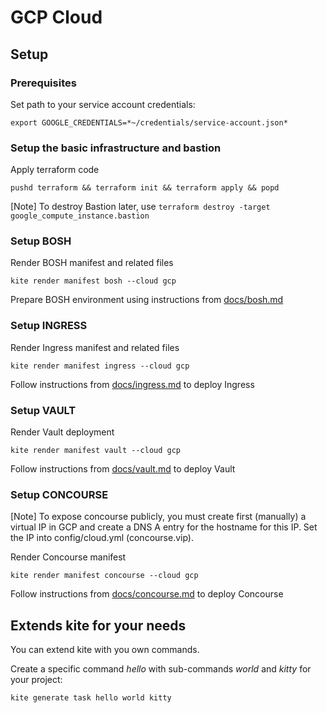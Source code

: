 # GCP Cloud

## Setup

### Prerequisites
Set path to your service account credentials:
```
export GOOGLE_CREDENTIALS=*~/credentials/service-account.json*
```

### Setup the basic infrastructure and bastion
Apply terraform code
```
pushd terraform && terraform init && terraform apply && popd
```

[Note]
To destroy Bastion later, use `terraform destroy -target google_compute_instance.bastion`

### Setup BOSH
Render BOSH manifest and related files
```
kite render manifest bosh --cloud gcp
```

Prepare BOSH environment using instructions from [docs/bosh.md](docs/bosh.md)

### Setup INGRESS
Render Ingress manifest and related files
```
kite render manifest ingress --cloud gcp
```

Follow instructions from [docs/ingress.md](docs/ingress.md) to deploy Ingress


### Setup VAULT
Render Vault deployment
```
kite render manifest vault --cloud gcp
```

Follow instructions from [docs/vault.md](docs/vault.md) to deploy Vault

### Setup CONCOURSE
[Note]
To expose concourse publicly, you must create first (manually) a virtual IP in GCP and create a DNS A entry for the hostname for this IP. Set the IP into config/cloud.yml (concourse.vip).

Render Concourse manifest
```
kite render manifest concourse --cloud gcp
```

Follow instructions from [docs/concourse.md](docs/concourse.md) to deploy Concourse


## Extends kite for your needs

You can extend kite with you own commands.

Create a specific command _hello_ with sub-commands _world_ and _kitty_ for your project:

```
kite generate task hello world kitty
```

